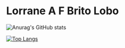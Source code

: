 # Lorrane A F Brito Lobo

![Anurag's GitHub stats](https://github-readme-stats.vercel.app/api?username=loryalves&show_icons=true&theme=radical)

[![Top Langs](https://github-readme-stats.vercel.app/api/top-langs/?username=loryalves&layout=compact)](https://github.com/loryalves/github-readme-stats)
